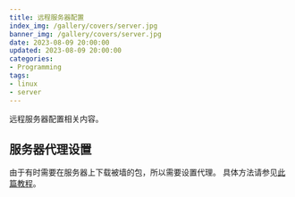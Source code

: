 ```yaml
---
title: 远程服务器配置
index_img: /gallery/covers/server.jpg
banner_img: /gallery/covers/server.jpg
date: 2023-08-09 20:00:00
updated: 2023-08-09 20:00:00
categories:
- Programming
tags: 
- linux
- server
---
```


远程服务器配置相关内容。

<!-- more -->

## 服务器代理设置

由于有时需要在服务器上下载被墙的包，所以需要设置代理。
具体方法请参见[此篇教程](https://www.duckflew.cn/archives/fu-wu-qi-shang-pei-zhi-c-l-a-s-h)。

